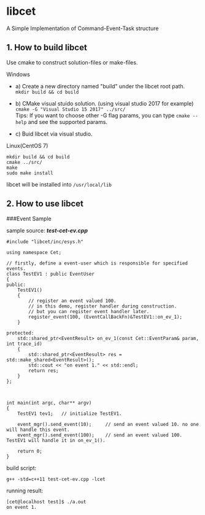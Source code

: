 # libcet
A Simple Implementation of Command-Event-Task structure

## 1. How to build libcet
Use cmake to construct solution-files or make-files.

Windows

- a) Create a new directory named "build" under the libcet root path.    
`mkdir build && cd build`

- b) CMake visual stuido solution. (using visual studio 2017 for example)   
`cmake -G "Visual Studio 15 2017" ../src/`   
Tips: If you want to choose other -G flag params, you can type `cmake --help` and see the supported params.

- c) Buid libcet via visual studio.

Linux(CentOS 7)

	mkdir build && cd build
	cmake ../src/
	make
	sudo make install

libcet will be installed into `/usr/local/lib`


## 2. How to use libcet
###Event Sample

sample source: *__test-cet-ev.cpp__*

	#include "libcet/inc/esys.h"
	
	using namespace Cet;
	
	// firstly, define a event-user which is responsible for specified events.
	class TestEV1 : public EventUser
	{
	public:
		TestEV1()
		{
			// register an event valued 100.
			// in this demo, register handler during construction.
			// but you can register event handler later.
			register_event(100, (EventCallBackFn)&TestEV1::on_ev_1);
		}
	
	protected:
		std::shared_ptr<EventResult> on_ev_1(const Cet::EventParam& param, int trace_id)
		{
			std::shared_ptr<EventResult> res = std::make_shared<EventResult>();
			std::cout << "on event 1." << std::endl;
			return res;
		}
	};
	
	
	
	int main(int argc, char** argv)
	{
		TestEV1 tev1;	// initialize TestEV1.
	
		event_mgr().send_event(10);		// send an event valued 10. no one will handle this event.
		event_mgr().send_event(100);	// send an event valued 100. TestEV1 will handle it in on_ev_1().
	
		return 0;
	}

build script:

	g++ -std=c++11 test-cet-ev.cpp -lcet


running result:

	[cet@localhost test]$ ./a.out 
	on event 1.


